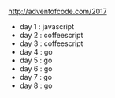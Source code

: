 http://adventofcode.com/2017

* day 1 : javascript
* day 2 : coffeescript
* day 3 : coffeescript
* day 4 : go
* day 5 : go
* day 6 : go
* day 7 : go
* day 8 : go
